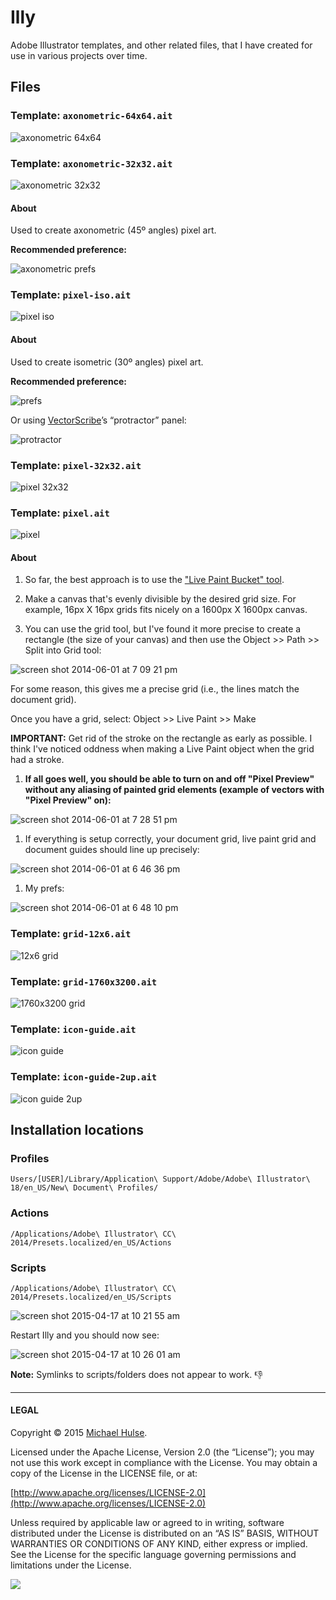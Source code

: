 # Illy

Adobe Illustrator templates, and other related files, that I have created for use in various projects over time.

## Files

### Template: `axonometric-64x64.ait`

![axonometric 64x64](axonometric-64x64.png)

### Template: `axonometric-32x32.ait`

![axonometric 32x32](axonometric-32x32.png)

#### About

Used to create axonometric (45º angles) pixel art.

**Recommended preference:**

![axonometric prefs](https://cloud.githubusercontent.com/assets/218624/7830147/7f363db0-03fe-11e5-9855-6706f60539ed.png)

### Template: `pixel-iso.ait`

![pixel iso](pixel-iso.png)

#### About

Used to create isometric (30º angles) pixel art.

**Recommended preference:**

![prefs](https://cloud.githubusercontent.com/assets/218624/7808217/959eb1b2-0346-11e5-8374-60901433dc60.jpg)

Or using [VectorScribe](http://www.astutegraphics.com/software/vectorscribe/)’s “protractor” panel:

![protractor](https://cloud.githubusercontent.com/assets/218624/7808216/959ac55c-0346-11e5-8c89-2b478fd23ca0.jpg)

### Template: `pixel-32x32.ait`

![pixel 32x32](pixel-32x32.png)

### Template: `pixel.ait`

![pixel](pixel.png)

#### About

1. So far, the best approach is to use the ["Live Paint Bucket" tool](http://www.sketchypictures.com/1511/creating-pixel-art-in-illustrator/).

1. Make a canvas that's evenly divisible by the desired grid size. For example, 16px X 16px grids fits nicely on a 1600px X 1600px canvas.

1. You can use the grid tool, but I've found it more precise to create a rectangle (the size of your canvas) and then use the Object >> Path >> Split into Grid tool:

 ![screen shot 2014-06-01 at 7 09 21 pm](https://cloud.githubusercontent.com/assets/218624/3143450/feac1dae-e9fa-11e3-9467-110591200dfe.png)

 For some reason, this gives me a precise grid (i.e., the lines match the document grid).

 Once you have a grid, select: Object >> Live Paint >> Make

 **IMPORTANT:** Get rid of the stroke on the rectangle as early as possible. I think I've noticed oddness when making a Live Paint object when the grid had a stroke.

1. **If all goes well, you should be able to turn on and off "Pixel Preview" without any aliasing of painted grid elements (example of vectors with "Pixel Preview" on):**

 ![screen shot 2014-06-01 at 7 28 51 pm](https://cloud.githubusercontent.com/assets/218624/3143509/b8853452-e9fd-11e3-9764-55f1cd5a4df8.png)

1. If everything is setup correctly, your document grid, live paint grid and document guides should line up precisely:

 ![screen shot 2014-06-01 at 6 46 36 pm](https://cloud.githubusercontent.com/assets/218624/3143389/d582ea96-e9f7-11e3-9239-f5aa875bdd26.png)

1. My prefs:

![screen shot 2014-06-01 at 6 48 10 pm](https://cloud.githubusercontent.com/assets/218624/3143409/a8034150-e9f8-11e3-82c0-ac07a16abe6e.png)

### Template: `grid-12x6.ait`

![12x6 grid](grid-12x6.png)

### Template: `grid-1760x3200.ait`

![1760x3200 grid](grid-1760x3200.png)

### Template: `icon-guide.ait`

![icon guide](icon-guide.png)

### Template: `icon-guide-2up.ait`

![icon guide 2up](icon-guide-2up.png)

## Installation locations

### Profiles

```text
Users/[USER]/Library/Application\ Support/Adobe/Adobe\ Illustrator\ 18/en_US/New\ Document\ Profiles/
```

### Actions

```text
/Applications/Adobe\ Illustrator\ CC\ 2014/Presets.localized/en_US/Actions
```

### Scripts

```text
/Applications/Adobe\ Illustrator\ CC\ 2014/Presets.localized/en_US/Scripts
```

![screen shot 2015-04-17 at 10 21 55 am](https://cloud.githubusercontent.com/assets/218624/7207073/a04c2398-e4eb-11e4-82c1-9afee2f28186.png)

Restart Illy and you should now see:

![screen shot 2015-04-17 at 10 26 01 am](https://cloud.githubusercontent.com/assets/218624/7207289/228b696c-e4ed-11e4-939f-b7ac2672bc12.png)

**Note:** Symlinks to scripts/folders does not appear to work. :-1:

---

#### LEGAL

Copyright © 2015 [Michael Hulse](http://mky.io).

Licensed under the Apache License, Version 2.0 (the “License”); you may not use this work except in compliance with the License. You may obtain a copy of the License in the LICENSE file, or at:

[http://www.apache.org/licenses/LICENSE-2.0](http://www.apache.org/licenses/LICENSE-2.0)

Unless required by applicable law or agreed to in writing, software distributed under the License is distributed on an “AS IS” BASIS, WITHOUT WARRANTIES OR CONDITIONS OF ANY KIND, either express or implied. See the License for the specific language governing permissions and limitations under the License.

<img src="https://github.global.ssl.fastly.net/images/icons/emoji/octocat.png">
